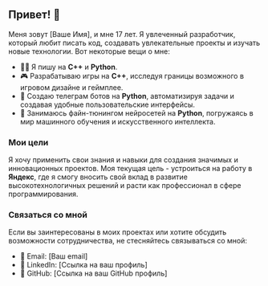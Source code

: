 <h2>Привет! 👋</h2>
<p>Меня зовут [Ваше Имя], и мне 17 лет. Я увлеченный разработчик, который любит писать код, создавать увлекательные проекты и изучать новые технологии. Вот некоторые вещи о мне:</p>

<ul>
  <li>👨‍💻 Я пишу на <strong>C++</strong> и <strong>Python</strong>.</li>
  <li>🎮 Разрабатываю игры на <strong>C++</strong>, исследуя границы возможного в игровом дизайне и геймплее.</li>
  <li>🤖 Создаю телеграм ботов на <strong>Python</strong>, автоматизируя задачи и создавая удобные пользовательские интерфейсы.</li>
  <li>🧠 Занимаюсь файн-тюнингом нейросетей на <strong>Python</strong>, погружаясь в мир машинного обучения и искусственного интеллекта.</li>
</ul>

<h3>Мои цели</h3>
<p>Я хочу применить свои знания и навыки для создания значимых и инновационных проектов. Моя текущая цель - устроиться на работу в <strong>Яндекс</strong>, где я смогу вносить свой вклад в развитие высокотехнологичных решений и расти как профессионал в сфере программирования.</p>

<h3>Связаться со мной</h3>
<p>Если вы заинтересованы в моих проектах или хотите обсудить возможности сотрудничества, не стесняйтесь связываться со мной:</p>

<ul>
  <li>📧 Email: [Ваш email]</li>
  <li>💼 LinkedIn: [Ссылка на ваш профиль]</li>
  <li>👤 GitHub: [Ссылка на ваш GitHub профиль]</li>
</ul>
